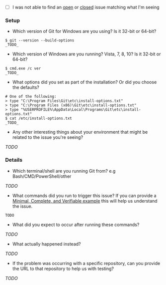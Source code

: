  - [ ] I was not able to find an [open](https://github.com/git-for-windows/git/issues?q=is%3Aopen) or [closed](https://github.com/git-for-windows/git/issues?q=is%3Aclosed) issue matching what I'm seeing

### Setup

 - Which version of Git for Windows are you using? Is it 32-bit or 64-bit?

```
$ git --version --build-options
_TODO_
```

 - Which version of Windows are you running? Vista, 7, 8, 10? Is it 32-bit or 64-bit?

```
$ cmd.exe /c ver
_TODO_
```

 - What options did you set as part of the installation? Or did you choose the
   defaults?

```
# One of the following:
> type "C:\Program Files\Git\etc\install-options.txt"
> type "C:\Program Files (x86)\Git\etc\install-options.txt"
> type "%USERPROFILE%\AppData\Local\Programs\Git\etc\install-options.txt"
$ cat /etc/install-options.txt
_TODO_
```

 - Any other interesting things about your environment that might be related
   to the issue you're seeing?

 _TODO_

### Details

 - Which terminal/shell are you running Git from? e.g Bash/CMD/PowerShell/other

 _TODO_

 - What commands did you run to trigger this issue? If you can provide a
   [Minimal, Complete, and Verifiable example](http://stackoverflow.com/help/mcve)
   this will help us understand the issue.

```
TODO
```
 - What did you expect to occur after running these commands?

 _TODO_

 - What actually happened instead?

 _TODO_

 - If the problem was occurring with a specific repository, can you provide the
   URL to that repository to help us with testing?

 _TODO_
